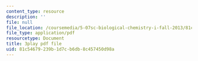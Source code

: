```yaml
---
content_type: resource
description: ''
file: null
file_location: /coursemedia/5-07sc-biological-chemistry-i-fall-2013/81c54679239b1d7cb6db8c457450d98a_ddt1KuSdoOg.pdf
file_type: application/pdf
resourcetype: Document
title: 3play pdf file
uid: 81c54679-239b-1d7c-b6db-8c457450d98a
---
```

